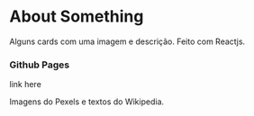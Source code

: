 # About Something
 Alguns cards com uma imagem e descrição. Feito com Reactjs.

### Github Pages
 link here

Imagens do Pexels e textos do Wikipedia.